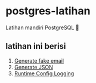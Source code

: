 # postgres-latihan
Latihan mandiri PostgreSQL :rocket:


## latihan ini berisi

1. [Generate fake email](./99-practice/1.generate-fake-email.sql)
2. [Generate JSON](./99-practice/2.generate-json.sql)
3. [Runtime Config Logging](./99-practice/3.set-client-min-message.sql)
